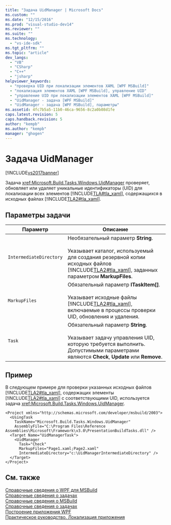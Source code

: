 ```yaml
---
title: "Задача UidManager | Microsoft Docs"
ms.custom: ""
ms.date: "12/15/2016"
ms.prod: "visual-studio-dev14"
ms.reviewer: ""
ms.suite: ""
ms.technology: 
  - "vs-ide-sdk"
ms.tgt_pltfrm: ""
ms.topic: "article"
dev_langs: 
  - "VB"
  - "CSharp"
  - "C++"
  - "jsharp"
helpviewer_keywords: 
  - "проверка UID при локализации элементов XAML [WPF MSBuild]"
  - "локализация элементов XAML [WPF MSBuild], управление UID"
  - "управление UID при локализации элементов XAML [WPF MSBuild]"
  - "UidManager - задача [WPF MSBuild]"
  - "UidManager - задача [WPF MSBuild], параметры"
ms.assetid: 4fc7b5a5-11b0-46ca-9656-8c2a0b08d1fe
caps.latest.revision: 5
caps.handback.revision: 5
author: "kempb"
ms.author: "kempb"
manager: "ghogen"
---
```

# Задача UidManager
[!INCLUDE[vs2017banner](../code-quality/includes/vs2017banner.md)]

Задача <xref:Microsoft.Build.Tasks.Windows.UidManager> проверяет, обновляет или удаляет уникальные идентификаторы \(UID\) для локализации всех элементов [!INCLUDE[TLA#tla_xaml](../msbuild/includes/tlasharptla_xaml_md.md)], содержащихся в исходных файлах [!INCLUDE[TLA2#tla_xaml](../msbuild/includes/tla2sharptla_xaml_md.md)].  
  
## Параметры задачи  
  
|Параметр|Описание|  
|--------------|--------------|  
|`IntermediateDirectory`|Необязательный параметр **String**.<br /><br /> Указывает каталог, используемый для создания резервной копии исходных файлов [!INCLUDE[TLA2#tla_xaml](../msbuild/includes/tla2sharptla_xaml_md.md)], заданных параметром **MarkupFiles**.|  
|`MarkupFiles`|Обязательный параметр **ITaskItem\[\]**.<br /><br /> Указывает исходные файлы [!INCLUDE[TLA2#tla_xaml](../msbuild/includes/tla2sharptla_xaml_md.md)], включаемые в процессы проверки UID, обновления и удаления.|  
|`Task`|Обязательный параметр **String**.<br /><br /> Указывает задачу управления UID, которую требуется выполнить.  Допустимыми параметрами являются **Check**, **Update** или **Remove**.|  
  
## Пример  
 В следующем примере для проверки указанных исходных файлов [!INCLUDE[TLA2#tla_xaml](../msbuild/includes/tla2sharptla_xaml_md.md)], содержащих элементы [!INCLUDE[TLA2#tla_xaml](../msbuild/includes/tla2sharptla_xaml_md.md)] с соответствующими UID, используется задача <xref:Microsoft.Build.Tasks.Windows.UidManager>.  
  
```  
<Project xmlns="http://schemas.microsoft.com/developer/msbuild/2003">  
  <UsingTask   
    TaskName="Microsoft.Build.Tasks.Windows.UidManager"   
    AssemblyFile="C:\Program Files\Reference Assemblies\Microsoft\Framework\v3.0\PresentationBuildTasks.dll" />  
  <Target Name="UidManagerTask">  
    <UidManager  
      Task="Check"  
      MarkupFiles="Page1.xaml;Page2.xaml"  
      IntermediateDirectory="c:\UidManagerIntermediateDirectory" />  
  </Target>  
</Project>  
```  
  
## См. также  
 [Справочные сведения о WPF для MSBuild](../msbuild/wpf-msbuild-reference.md)   
 [Справочные сведения о задачах](../msbuild/wpf-msbuild-task-reference.md)   
 [Справочные сведения о MSBuild](../msbuild/msbuild-reference.md)   
 [Справочные сведения о задачах](../msbuild/msbuild-task-reference.md)   
 [Построение приложения WPF](../Topic/Building%20a%20WPF%20Application%20\(WPF\).md)   
 [Практическое руководство. Локализация приложения](../Topic/How%20to:%20Localize%20an%20Application.md)